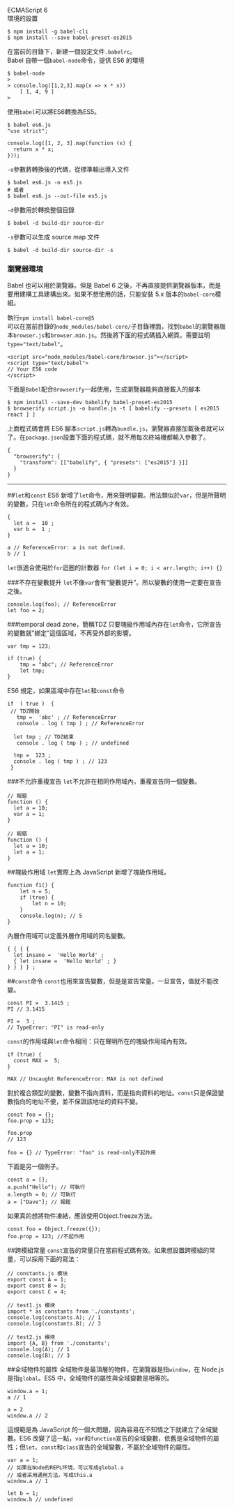 ECMAScript 6  
環境的設置

```
$ npm install -g babel-cli
$ npm install --save babel-preset-es2015
```
在當前的目錄下，新建一個設定文件`.babelrc`。  
Babel 自帶一個`babel-node`命令，提供 ES6 的環境

	$ babel-node
	>
	> console.log([1,2,3].map(x => x * x))
	    [ 1, 4, 9 ]
	>

使用`babel`可以將ES6轉換為ES5。

	$ babel es6.js
	"use strict";
	
	console.log([1, 2, 3].map(function (x) {
	  return x * x;
	}));

`-o`參數將轉換後的代碼，從標準輸出導入文件

	$ babel es6.js -o es5.js
	# 或者
	$ babel es6.js --out-file es5.js

`-d`參數用於轉換整個目錄

	$ babel -d build-dir source-dir

`-s`參數可以生成 source map 文件

	$ babel -d build-dir source-dir -s

### 瀏覽器環境
Babel 也可以用於瀏覽器。但是 Babel 6 之後，不再直接提供瀏覽器版本，而是要用建構工具建構出來。如果不想使用的話，只能安裝 5.x 版本的`babel-core`模組。

執行`npm install babel-core@5`  
可以在當前目錄的`node_modules/babel-core/`子目錄裡面，找到`babel`的瀏覽器版本`browser.js`和`browser.min.js`。然後將下面的程式碼插入網頁。需要註明`type="text/babel"`。

	<script src="node_modules/babel-core/browser.js"></script>
	<script type="text/babel">
	// Your ES6 code
	</script>

下面是`Babel`配合`Browserify`一起使用，生成瀏覽器能夠直接載入的腳本

	$ npm install --save-dev babelify babel-preset-es2015
	$ browserify script.js -o bundle.js -t [ babelify --presets [ es2015 react ] ]

上面程式碼會將 ES6 腳本`script.js`轉為`bundle.js`，瀏覽器直接加載後者就可以了。在`package.json`設置下面的程式碼，就不用每次終端機都輸入參數了。

	{
	  "browserify": {
	    "transform": [["babelify", { "presets": ["es2015"] }]]
	  }
	}
---
##`let`和`const`
ES6 新增了`let`命令，用來聲明變數。用法類似於`var`，但是所聲明的變數，只在`let`命令所在的程式碼內才有效。

	{ 
	  let a =  10 ; 
	  var b =  1 ; 
	}
	
	a // ReferenceError: a is not defined.
	b // 1

`let`很適合使用於`for`迴圈的計數器
`for (let i = 0; i < arr.length; i++) {}`

###不存在變數提升
`let`不像`var`會有“變數提升”。所以變數的使用一定要在宣告之後。

	console.log(foo); // ReferenceError
	let foo = 2;

###temporal dead zone，簡稱TDZ
只要塊級作用域內存在`let`命令，它所宣告的變數就"綁定"這個區域，不再受外部的影響。

	var tmp = 123;
	
	if (true) {
		tmp = "abc"; // ReferenceError
		let tmp;
	}

ES6 規定，如果區域中存在`let`和`const`命令

	if  ( true )  { 
	 // TDZ開始
	   tmp =  'abc' ; // ReferenceError
	   console . log ( tmp ) ; // ReferenceError
	 
	  let tmp ; // TDZ結束
	   console . log ( tmp ) ; // undefined
	 
	  tmp =  123 ; 
	  console . log ( tmp ) ; // 123
	 }

###不允許重複宣告
`let`不允許在相同作用域內，重複宣告同一個變數。

	// 報錯
	function () {
	  let a = 10;
	  var a = 1;
	}
	
	// 報錯
	function () {
	  let a = 10;
	  let a = 1;
	}

##塊級作用域
`let`實際上為 JavaScript 新增了塊級作用域。

	function f1() {
		let n = 5;
		if (true) {
			let n = 10;
		}
		console.log(n); // 5
	}

內層作用域可以定義外層作用域的同名變數。

	{ { { { 
	  let insane =  'Hello World' ; 
	  { let insane =  'Hello World' ; } 
	} } } } ;

##`const`命令
`const`也用來宣告變數，但是是宣告常量。一旦宣告，值就不能改變。

	const PI =  3.1415 ; 
	PI // 3.1415
	 
	PI =  3 ;
	// TypeError: "PI" is read-only

`const`的作用域與`let`命令相同：只在聲明所在的塊級作用域內有效。

	if (true) { 
	  const MAX =  5; 
	}
	
	MAX // Uncaught ReferenceError: MAX is not defined

對於複合類型的變數，變數不指向資料，而是指向資料的地址。`const`只是保證變數指向的地址不便，並不保證該地址的資料不變。

	const foo = {}; 
	foo.prop = 123;
	
	foo.prop
	// 123
	
	foo = {} // TypeError: "foo" is read-only不起作用

下面是另一個例子。

	const a = [];
	a.push("Hello"); // 可執行
	a.length = 0; // 可執行
	a = ["Dave"]; // 報錯

如果真的想將物件凍結，應該使用Object.freeze方法。

	const foo = Object.freeze({}); 
	foo.prop = 123; //不起作用

##跨模組常量
`const`宣告的常量只在當前程式碼有效。如果想設置跨模組的常量，可以採用下面的寫法：

	// constants.js 模块
	export const A = 1;
	export const B = 3;
	export const C = 4;
	
	// test1.js 模块
	import * as constants from './constants';
	console.log(constants.A); // 1
	console.log(constants.B); // 3
	
	// test2.js 模块
	import {A, B} from './constants';
	console.log(A); // 1
	console.log(B); // 3

##全域物件的屬性
全域物件是最頂層的物件，在瀏覽器是指`window`，在 Node.js 是指`global`。ES5 中，全域物件的屬性與全域變數是相等的。

	window.a = 1;
	a // 1
	
	a = 2
	window.a // 2

這規範是為 JavaScript 的一個大問題，因為容易在不知情之下就建立了全域變數。ES6 改變了這一點，`var`和`function`宣告的全域變數，依舊是全域物件的屬性；但`let`、`const`和`class`宣告的全域變數，不屬於全域物件的屬性。

	var a = 1;
	// 如果在Node的REPL环境，可以写成global.a
	// 或者采用通用方法，写成this.a
	window.a // 1
	
	let b = 1;
	window.b // undefined






